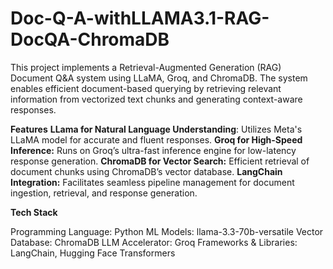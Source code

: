 # Doc-Q-A-withLLAMA3.1-RAG-DocQA-ChromaDB
This project implements a Retrieval-Augmented Generation (RAG) Document Q&A system using LLaMA, Groq, and ChromaDB. The system enables efficient document-based querying by retrieving relevant information from vectorized text chunks and generating context-aware responses.

**Features**
**LLama for Natural Language Understanding**: Utilizes Meta's LLaMA model for accurate and fluent responses.
**Groq for High-Speed Inference:** Runs on Groq’s ultra-fast inference engine for low-latency response generation.
**ChromaDB for Vector Search:** Efficient retrieval of document chunks using ChromaDB’s vector database.
**LangChain Integration:** Facilitates seamless pipeline management for document ingestion, retrieval, and response generation.

**Tech Stack**

Programming Language: Python
ML Models: llama-3.3-70b-versatile
Vector Database: ChromaDB
LLM Accelerator: Groq
Frameworks & Libraries: LangChain, Hugging Face Transformers
